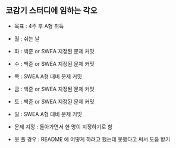 ## 코감기 스터디에 임하는 각오

- 목표 : 4주 후 A형 취득

- 월 : 쉬는 날

- 화 : 백준 or SWEA 지정된 문제 커밋

- 수 : 백준 or SWEA 지정된 문제 커밋

- 목 : SWEA A형 대비 문제 커밋

- 금 : 백준 or SWEA 지정된 문제 커밋

- 토 : 백준 or SWEA 지정된 문제 커밋

- 일 : SWEA A형 대비 문제 커밋

- 문제 지정 : 돌아가면서 한 명이 지정하기로 함

- 못 풀 경우 : README 에 어떻게 하려고 했는데 못했다고 써서 도움 받기
